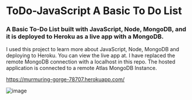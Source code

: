 
# ToDo-JavaScript A Basic To Do List

### A Basic To-Do List built with JavaScript, Node, MongoDB, and it is deployed to Heroku as a live app with a MongoDB.

I used this project to learn more about JavaScript, Node, MongoDB and deploying to Heroku.
You can view the live app at. I have replaced the remote MongoDB connection with a localhost in this repo. The hosted application is connected to a remote Atlas MongoDB Instance.


https://murmuring-gorge-78707.herokuapp.com/





![image](https://media.giphy.com/media/CdX5zwZB5B5nYzCAZe/giphy.gif)
